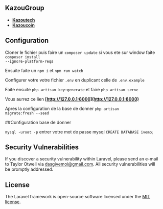 ## KazouGroup 

- **[Kazoutech](http://kazoutech.com)**
- **[Kazoucoin](http://kazoucoin.com)**
## Configuration

Cloner le fichier puis faire un <code>composer update</code> si vous ete sur window faite <code>composer install --ignore-platform-reqs</code>

Ensuite faite un <code>npm i</code> et <code>npm run watch</code>

Configurer votre votre fichier <code>.env</code> en duplicant celle de <code>.env.example</code> 

Faite ensuite <code>php artisan key:generate</code> et faire <code>php artisan serve</code>

Vous aurrez ce lien **[http://127.0.0.1:8000](http://127.0.0.1:8000)** 

Apres la configuration de la base de donner <code>php artisan migrate:fresh --seed</code>

##Configuration base de donner

<code>mysql -uroot -p</code> entrer votre mot de passe mysql <code>CREATE DATABASE ivemo;</code>

## Security Vulnerabilities

If you discover a security vulnerability within Laravel, please send an e-mail to Taylor Otwell via [dasgivemoi@gmail.com](mailto:taylor@laravel.com). All security vulnerabilities will be promptly addressed.

## License

The Laravel framework is open-source software licensed under the [MIT license](https://opensource.org/licenses/MIT).
